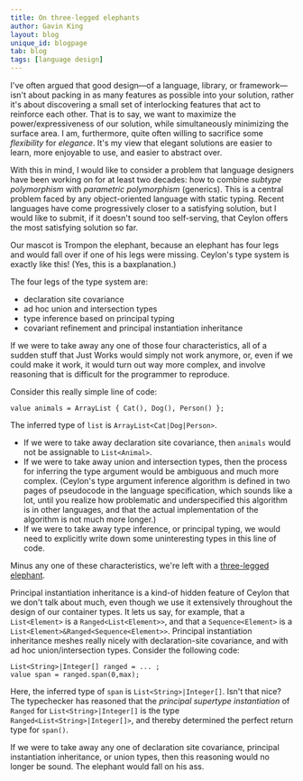 ```yaml
---
title: On three-legged elephants
author: Gavin King
layout: blog
unique_id: blogpage
tab: blog
tags: [language design]
---
```


I've often argued that good design&mdash;of a language, library, or 
framework&mdash;isn't about packing in as many features as possible 
into your solution, rather it's about discovering a small set of
interlocking features that act to reinforce each other. That is to
say, we want to maximize the power/expressiveness of our solution,
while simultaneously minimizing the surface area. I am, furthermore,
quite often willing to sacrifice some _flexibility_ for _elegance_.
It's my view that elegant solutions are easier to learn, more 
enjoyable to use, and easier to abstract over.

With this in mind, I would like to consider a problem that language
designers have been working on for at least two decades: how to
combine _subtype polymorphism_ with _parametric polymorphism_ (generics).
This is a central problem faced by any object-oriented language with
static typing. Recent languages have come progressively closer to a
satisfying solution, but I would like to submit, if it doesn't sound
too self-serving, that Ceylon offers the most satisfying solution so 
far.

Our mascot is Trompon the elephant, because an elephant has four 
legs and would fall over if one of his legs were missing. Ceylon's
type system is exactly like this! (Yes, this is a baxplanation.)

The four legs of the type system are:

- declaration site covariance
- ad hoc union and intersection types
- type inference based on principal typing
- covariant refinement and principal 
  instantiation inheritance

If we were to take away any one of those four characteristics, all
of a sudden stuff that Just Works would simply not work anymore, or,
even if we could make it work, it would turn out way more complex, 
and involve reasoning that is difficult for the programmer to 
reproduce.

Consider this really simple line of code:

<!-- try: -->
    value animals = ArrayList { Cat(), Dog(), Person() };

The inferred type of `list` is `ArrayList<Cat|Dog|Person>`.

- If we were to take away declaration site covariance, then `animals` 
  would not be assignable to `List<Animal>`.
- If we were to take away union and intersection types, then the 
  process for inferring the type argument would be ambiguous and much 
  more complex. (Ceylon's type argument inference algorithm is defined 
  in two pages of pseudocode in the language specification, which sounds 
  like a lot, until you realize how problematic and underspecified this 
  algorithm is in other languages, and that the actual implementation 
  of the algorithm is not much more longer.)
- If we were to take away type inference, or principal typing, we would 
  need to explicitly write down some uninteresting types in this line 
  of code.

Minus any one of these characteristics, we're left with a [three-legged 
elephant](http://www.telegraph.co.uk/earth/wildlife/4966620/Mosha-the-elephant-gets-prosthetic-leg.html).
 
Principal instantiation inheritance is a kind-of hidden feature of 
Ceylon that we don't talk about much, even though we use it extensively
throughout the design of our container types. It lets us say, for example, 
that a `List<Element>` is a `Ranged<List<Element>>`, and that a 
`Sequence<Element>` is a  `List<Element>&Ranged<Sequence<Element>>`.
Principal instantiation inheritance meshes really nicely with 
declaration-site covariance, and with ad hoc union/intersection types.
Consider the following code:

<!-- try: -->
    List<String>|Integer[] ranged = ... ;
    value span = ranged.span(0,max); 

Here, the inferred type of `span` is `List<String>|Integer[]`. Isn't 
that nice? The typechecker has reasoned that the _principal supertype 
instantiation_ of `Ranged` for `List<String>|Integer[]` is the type
`Ranged<List<String>|Integer[]>`, and thereby determined the perfect
return type for `span()`.

If we were to take away any one of declaration site covariance, 
principal instantiation inheritance, or union types, then this 
reasoning would no longer be sound. The elephant would fall on his
ass.
